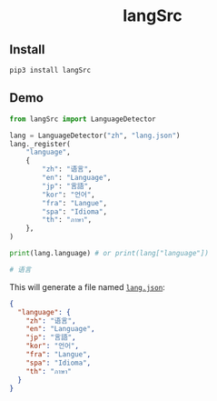 <h1 style="text-align: center"> langSrc </h1>

## Install

```shell
pip3 install langSrc
```

## Demo

```python
from langSrc import LanguageDetector

lang = LanguageDetector("zh", "lang.json")
lang._register(
    "language",
    {
        "zh": "语言",
        "en": "Language",
        "jp": "言語",
        "kor": "언어",
        "fra": "Langue",
        "spa": "Idioma",
        "th": "ภาษา",
    },
)

print(lang.language) # or print(lang["language"])

# 语言
```

This will generate a file named [`lang.json`](./lang.json):

```json title="lang.json"
{
  "language": {
    "zh": "语言",
    "en": "Language",
    "jp": "言語",
    "kor": "언어",
    "fra": "Langue",
    "spa": "Idioma",
    "th": "ภาษา"
  }
}
```
